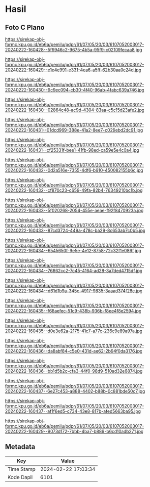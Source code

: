 # Hasil

## Foto C Plano

https://sirekap-obj-formc.kpu.go.id/eb6a/pemilu/pdpr/61/07/05/20/03/6107052003017-20240222-160428--5f9946c2-9675-4b5a-95f9-c02109fecaa8.jpg

https://sirekap-obj-formc.kpu.go.id/eb6a/pemilu/pdpr/61/07/05/20/03/6107052003017-20240222-160429--e1e4e991-e331-4ea6-a5ff-62b30aa0c24d.jpg

https://sirekap-obj-formc.kpu.go.id/eb6a/pemilu/pdpr/61/07/05/20/03/6107052003017-20240222-160430--9c9ec094-cb30-4f40-96ab-4fabc639a746.jpg

https://sirekap-obj-formc.kpu.go.id/eb6a/pemilu/pdpr/61/07/05/20/03/6107052003017-20240222-160430--02864c48-ac9d-4304-83aa-c5c15d23afe2.jpg

https://sirekap-obj-formc.kpu.go.id/eb6a/pemilu/pdpr/61/07/05/20/03/6107052003017-20240222-160431--01dcd969-388e-41a2-8ee7-c029ebd2dc91.jpg

https://sirekap-obj-formc.kpu.go.id/eb6a/pemilu/pdpr/61/07/05/20/03/6107052003017-20240222-160431--cf25331f-bee1-41fb-98ed-ca59e5e4c0a4.jpg

https://sirekap-obj-formc.kpu.go.id/eb6a/pemilu/pdpr/61/07/05/20/03/6107052003017-20240222-160432--0d2a516e-7355-4df6-b610-450082155b6c.jpg

https://sirekap-obj-formc.kpu.go.id/eb6a/pemilu/pdpr/61/07/05/20/03/6107052003017-20240222-160432--cf870c23-c659-49fa-82b4-76349210bc1b.jpg

https://sirekap-obj-formc.kpu.go.id/eb6a/pemilu/pdpr/61/07/05/20/03/6107052003017-20240222-160433--5f020268-2054-455e-aeae-f92f8470923a.jpg

https://sirekap-obj-formc.kpu.go.id/eb6a/pemilu/pdpr/61/07/05/20/03/6107052003017-20240222-160433--87cd3724-449a-478c-ba29-8c653ab7c0b5.jpg

https://sirekap-obj-formc.kpu.go.id/eb6a/pemilu/pdpr/61/07/05/20/03/6107052003017-20240222-160434--6545650f-9e5e-4e12-8758-72c32f1e086f.jpg

https://sirekap-obj-formc.kpu.go.id/eb6a/pemilu/pdpr/61/07/05/20/03/6107052003017-20240222-160434--76862cc2-7c45-4164-ad28-3a7ded4715df.jpg

https://sirekap-obj-formc.kpu.go.id/eb6a/pemilu/pdpr/61/07/05/20/03/6107052003017-20240222-160434--d61d1b9a-345c-4917-9835-3aaad374f28c.jpg

https://sirekap-obj-formc.kpu.go.id/eb6a/pemilu/pdpr/61/07/05/20/03/6107052003017-20240222-160435--f68aefec-51c9-438b-936b-f8ee4f8e2594.jpg

https://sirekap-obj-formc.kpu.go.id/eb6a/pemilu/pdpr/61/07/05/20/03/6107052003017-20240222-160435--d0e3e62a-2175-41c7-a77c-236c9e89a97a.jpg

https://sirekap-obj-formc.kpu.go.id/eb6a/pemilu/pdpr/61/07/05/20/03/6107052003017-20240222-160436--da8abf84-c5e0-431d-ae62-2b94f0da3176.jpg

https://sirekap-obj-formc.kpu.go.id/eb6a/pemilu/pdpr/61/07/05/20/03/6107052003017-20240222-160436--bb1d5b2c-cfa3-44f0-98d9-510ad32e6874.jpg

https://sirekap-obj-formc.kpu.go.id/eb6a/pemilu/pdpr/61/07/05/20/03/6107052003017-20240222-160437--6e27c453-a888-4402-b88b-0c881bde50c7.jpg

https://sirekap-obj-formc.kpu.go.id/eb6a/pemilu/pdpr/61/07/05/20/03/6107052003017-20240222-160437--af1f6ed5-c734-43e8-817b-afed5663ba95.jpg

https://sirekap-obj-formc.kpu.go.id/eb6a/pemilu/pdpr/61/07/05/20/03/6107052003017-20240222-160429--9073d172-7bbb-4ba7-b889-b6cd10adb271.jpg


## Metadata

| Key        | Value               |
| ---------- | ------------------- |
| Time Stamp | 2024-02-22 17:03:34 |
| Kode Dapil | 6101                |



